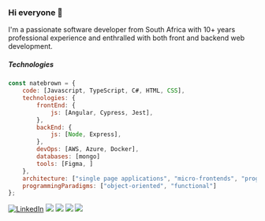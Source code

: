 ### Hi everyone 👋

I'm a passionate software developer from South Africa with 10+ years professional experience and enthralled with both front and backend web development.

##### Technologies

```javascript
const natebrown = {
    code: [Javascript, TypeScript, C#, HTML, CSS],
    technologies: {
        frontEnd: {
            js: [Angular, Cypress, Jest],
        },
        backEnd: {
            js: [Node, Express],
        },
        devOps: [AWS, Azure, Docker],
        databases: [mongo]
        tools: [Figma, ]
    },
    architecture: ["single page applications", "micro-frontends", "progressive web applications", "backend-for-frontend"],
    programmingParadigms: ["object-oriented", "functional"]
};
```

<p>
  <a href="https://www.linkedin.com/in/natebrown17/"><img src="https://img.shields.io/badge/LinkedIn--_.svg?style=social&logo=linkedin" alt="LinkedIn"></a>
  <a href="#"><img src="https://img.shields.io/badge/JavaScript-Expert-_.svg?logo=java"></a>
  <a href="#"><img src="https://img.shields.io/badge/Angular-Expert-_.svg?logo=angular"></a>
  <a href="#"><img src="https://img.shields.io/badge/TDD-Advocate-_.svg"></a>
  <a href="#"><img src="https://img.shields.io/badge/Clean%20Code-Evangelist-_.svg"></a>
</p>
